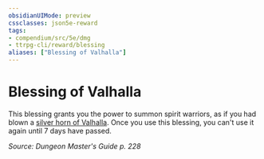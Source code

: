 ```yaml
---
obsidianUIMode: preview
cssclasses: json5e-reward
tags:
- compendium/src/5e/dmg
- ttrpg-cli/reward/blessing
aliases: ["Blessing of Valhalla"]
---
```

# Blessing of Valhalla

This blessing grants you the power to summon spirit warriors, as if you had blown a [silver horn of Valhalla](compendium/items/horn-of-valhalla-silver.md). Once you use this blessing, you can't use it again until 7 days have passed.

*Source: Dungeon Master's Guide p. 228*